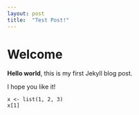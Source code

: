 ```yaml
---
layout: post
title:  "Test Post!"
---
```

# Welcome

**Hello world**, this is my first Jekyll blog post.

I hope you like it!

```{r}
x <- list(1, 2, 3)
x[1]
```

